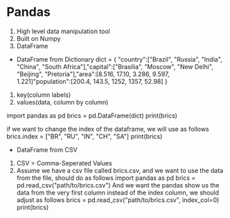 # Pandas

1. High level data manipulation tool
2. Built on Numpy
3. DataFrame

- DataFrame from Dictionary
dict = { "country":["Brazil", "Russia", "India", "China", "South Africa"],"capital":["Brasilia", "Moscow", "New Delhi", "Beijing", "Pretoria"],"area":[8.516, 17.10, 3.286, 9.597, 1.221]"population":[200.4, 143.5, 1252, 1357, 52.98] }

1. key(column labels)
2. values(data, column by column)

import pandas as pd
brics = pd.DataFrame(dict)
print(brics)

if we want to change the index of the dataframe, we will use as follows
brics.index = ["BR", "RU", "IN", "CH", "SA"]
print(brics)

- DataFrame from CSV
1. CSV = Comma-Seperated Values
2. Assume we have a csv file called brics.csv, and we want to use the data from the file, should do as follows
import pandas as pd
brics = pd.read_csv("path/to/brics.csv")
And we want the pandas show us the data from the very first column instead of the index column, we should adjust as follows
brics = pd.read_csv("path/to/brics.csv", index_col=0)
print(brics)













